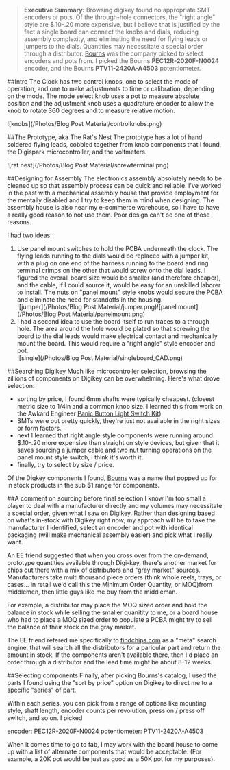 >**Executive Summary:** Browsing digikey found no appropriate SMT encoders or pots. Of the through-hole connectors, the "right angle" style are $.10-.20 more expensive, but I believe that is justified by the fact a single board can connect the knobs and dials, reducing assembly complexity, and eliminating the need for flying leads or jumpers to the dials. Quantities may necessitate a special order through a distributor. [Bourns](http://www.bourns.com/Products.aspx) was the company picked to select encoders and pots from. I picked the Bourns **PEC12R-2020F-N0024** encoder, and the Bourns **PTV11-2420A-A4503** potentiometer.

##Intro
The Clock has two control knobs, one to select the mode of operation, and one to make adjustments to time or calibration, depending on the mode. The mode select knob uses a pot to measure absolute position and the adjustment knob uses a quadrature encoder to allow the knob to rotate 360 degrees and to measure relative motion.

![knobs](/Photos/Blog Post Material/controlknobs.png)

##The Prototype, aka The Rat's Nest
The prototype has a lot of hand soldered flying leads, cobbled together from knob components that I found, the Digispark microcontroller, and the voltmeters.

![rat nest](/Photos/Blog Post Material/screwterminal.png)

##Designing for Assembly
The electronics assembly absolutely needs to be cleaned up so that assembly process can be quick and reliable. I've worked in the past with a mechanical assembly house that provide employment for the mentally disabled and I try to keep them in mind when designing. The assembly house is also near my e-commerce warehouse, so I have to have a really good reason to not use them. Poor design can't be one of those reasons.

I had two ideas:

1. Use panel mount switches to hold the PCBA underneath the clock. The flying leads running to the dials would be replaced with a jumper kit, with a plug on one end of the harness running to the board and ring terminal crimps on the other that would screw onto the dial leads. I figured the overall board size would be smaller (and therefore cheaper), and the cable, if I could source it, would be easy for an unskilled laborer to install. The nuts on "panel mount" style knobs would secure the PCBA and eliminate the need for standoffs in the housing.<br>![jumper](/Photos/Blog Post Material/jumper.png)![panel mount](/Photos/Blog Post Material/panelmount.png)
2. I had a second idea to use the board itself to run traces to a through hole. The area around the hole would be plated so that screwing the board to the dial leads would make electrical contact and mechanically mount the board. This would require a "right angle" style encoder and pot. <br>![single](/Photos/Blog Post Material/singleboard_CAD.png)

##Searching Digikey
Much like microcontroller selection, browsing the zillions of components on Digikey can be overwhelming. Here's what drove selection:

- sorting by price, I found 6mm shafts were typically cheapest. (closest metric size to 1/4in and a common knob size. I learned this from work on the Awkard Engineer [Panic Button Light Switch Kit](http://www.awkwardengineer.com/collections/stuff/products/panic-button-limited-edition))
- SMTs were out pretty quickly, they're just not available in the right sizes or form factors.
- next I learned that right angle style components were running around $.10-.20 more expensive than straight on style devices, but given that it saves sourcing a jumper cable and two nut turning operations on the panel mount style switch, I think it's worth it.
- finally, try to select by size / price.

Of the Digkey components I found, [Bourns](http://www.bourns.com/Products.aspx) was a name that popped up for in stock products in the sub $1 range for components.

##A comment on sourcing before final selection
I know I'm too small a player to deal with a manufacturer directly and my volumes may necessitate a special order, given what I saw on Digikey. Rather than designing based on what's in-stock with Digikey right *now*, my approach will be to take the manufacturer I identified, select an encoder and pot with identical packaging (will make mechanical assembly easier) and pick what I really want.

An EE friend suggested that when you cross over from the on-demand, prototype quantities available through Digi-key, there's another market for chips out there with a mix of distributors and "gray market" sources. Manufacturers take multi thousand piece orders (think whole reels, trays, or cases... in retail we'd call this the Minimum Order Quantity, or MOQ)from middlemen, then little guys like me buy from the middleman.

For example, a distributor may place the MOQ sized order and hold the balance in stock while selling the smaller quanitity to me, or a board house who had to place a MOQ sized order to populate a PCBA might try to sell the balance of their stock on the gray market.

The EE friend refered me specifically to [findchips.com](http://www.findchips.com/) as a "meta" search engine, that will search all the distributors for a paricular part and return the amount in stock. If the components aren't available there, then I'd place an order through a distributor and the lead time might be about 8-12 weeks.


##Selecting components
Finally, after picking Bourns's catalog, I used the parts I found using the "sort by price" option on Digikey to direct me to a specific "series" of part.

Within each series, you can pick from a range of options like mounting style, shaft length, encoder counts per revolution, press on / press off switch, and so on.  I picked

encoder: PEC12R-2020F-N0024
potentiometer: PTV11-2420A-A4503

When it comes time to go to fab, I may work with the board house to come up with a list of alternate components that would be acceptable. (For example, a 20K pot would be just as good as a 50K pot for my purposes).



